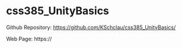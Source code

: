 # css385_UnityBasics

Github Repository: https://github.com/KSchclau/css385_UnityBasics/

Web Page: https://
